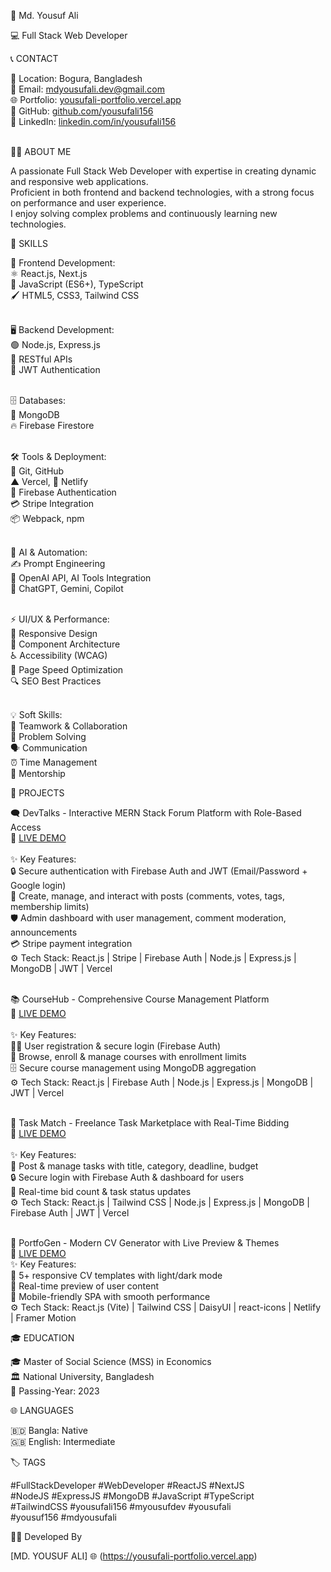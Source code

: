 👋 Md. Yousuf Ali

💻 Full Stack Web Developer

📞 CONTACT

📍 Location: Bogura, Bangladesh <br>
📧 Email: [mdyousufali.dev@gmail.com](mailto:mdyousufali.dev@gmail.com)   <br>
🌐 Portfolio: [yousufali-portfolio.vercel.app](https://yousufali-portfolio.vercel.app)   <br>
🐙 GitHub: [github.com/yousufali156](https://github.com/yousufali156)   <br>
💼 LinkedIn: [linkedin.com/in/yousufali156](https://linkedin.com/in/yousufali156)  
 <br>

👨‍💻 ABOUT ME

A passionate Full Stack Web Developer with expertise in creating dynamic and responsive web applications. <br>
Proficient in both frontend and backend technologies, with a strong focus on performance and user experience. <br>
I enjoy solving complex problems and continuously learning new technologies. <br>

💼 SKILLS

🎨 Frontend Development: <br>
⚛️ React.js, Next.js <br>
📜 JavaScript (ES6+), TypeScript <br>
🖌️ HTML5, CSS3, Tailwind CSS <br><br>

🖥️ Backend Development: <br>
🟢 Node.js, Express.js <br>
🔗 RESTful APIs <br>
🔑 JWT Authentication <br><br>

🗄️ Databases: <br>
🍃 MongoDB <br>
🔥 Firebase Firestore <br><br>

🛠️ Tools & Deployment: <br>
🌿 Git, GitHub <br>
▲ Vercel, 🔗 Netlify <br>
🔑 Firebase Authentication <br>
💳 Stripe Integration <br>
📦 Webpack, npm <br><br>

🤖 AI & Automation: <br>
✍️ Prompt Engineering <br>
🔮 OpenAI API, AI Tools Integration <br>
💬 ChatGPT, Gemini, Copilot <br><br>

⚡ UI/UX & Performance: <br>
📱 Responsive Design <br>
🧩 Component Architecture <br>
♿ Accessibility (WCAG) <br>
🚀 Page Speed Optimization <br>
🔍 SEO Best Practices <br><br>

💡 Soft Skills: <br>
🤝 Teamwork & Collaboration <br>
🧠 Problem Solving <br>
🗣️ Communication <br>
⏰ Time Management <br>
🎯 Mentorship <br>


🚀 PROJECTS

🗨️ DevTalks - Interactive MERN Stack Forum Platform with Role-Based Access <br>
🔗 [LIVE DEMO](https://devtalks-asg12.web.app/)  
 <br>
✨ Key Features: <br>
🔒 Secure authentication with Firebase Auth and JWT (Email/Password + Google login) <br>
📝 Create, manage, and interact with posts (comments, votes, tags, membership limits) <br>
🛡️ Admin dashboard with user management, comment moderation, announcements <br>
💳 Stripe payment integration <br>
⚙️ Tech Stack: React.js | Stripe | Firebase Auth | Node.js | Express.js | MongoDB | JWT | Vercel <br><br>

📚 CourseHub - Comprehensive Course Management Platform <br>
🔗 [LIVE DEMO](https://coursehub-7fd47.web.app/)  
 <br>
✨ Key Features: <br>
👨‍🎓 User registration & secure login (Firebase Auth) <br>
📖 Browse, enroll & manage courses with enrollment limits <br>
🗄️ Secure course management using MongoDB aggregation <br>
⚙️ Tech Stack: React.js | Firebase Auth | Node.js | Express.js | MongoDB | JWT | Vercel <br><br>

💼 Task Match - Freelance Task Marketplace with Real-Time Bidding <br>
🔗 [LIVE DEMO](https://grapes-market.web.app/)  
 <br>
✨ Key Features: <br>
📝 Post & manage tasks with title, category, deadline, budget <br>
🔒 Secure login with Firebase Auth & dashboard for users <br>
🔄 Real-time bid count & task status updates <br>
⚙️ Tech Stack: React.js | Tailwind CSS | Node.js | Express.js | MongoDB | Firebase Auth | JWT | Vercel <br><br>

🎨 PortfoGen - Modern CV Generator with Live Preview & Themes <br>
🔗 [LIVE DEMO](https://yousuf-portfolio-generator.netlify.app/)
 <br>
✨ Key Features: <br>
📑 5+ responsive CV templates with light/dark mode <br>
🔄 Real-time preview of user content <br>
📱 Mobile-friendly SPA with smooth performance <br>
⚙️ Tech Stack: React.js (Vite) | Tailwind CSS | DaisyUI | react-icons | Netlify | Framer Motion <br>

🎓 EDUCATION

🎓 Master of Social Science (MSS) in Economics <br>
🏛️ National University, Bangladesh <br>
📅 Passing-Year: 2023 <br>

🌐 LANGUAGES

🇧🇩 Bangla: Native <br>
🇬🇧 English: Intermediate <br>

🏷️ TAGS

#FullStackDeveloper #WebDeveloper #ReactJS #NextJS <br>
#NodeJS #ExpressJS #MongoDB #JavaScript #TypeScript <br>
#TailwindCSS #yousufali156 #myousufdev #yousufali <br>
#yousuf156 #mdyousufali <br>

👨‍💻 Developed By

[MD. YOUSUF ALI] 🌐 (https://yousufali-portfolio.vercel.app)
